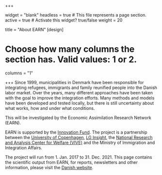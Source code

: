 +++

widget = "blank"
headless = true  # This file represents a page section.
active = true  # Activate this widget? true/false
weight = 20

title = "About EARN"
[design]
  # Choose how many columns the section has. Valid values: 1 or 2.
  columns = "1"
  
+++
Since 1999, municipalities in Denmark have been responsible for integrating refugees, immigrants and family reunified people into the Danish labor market. 
Over the years, many different approaches have been taken with the goal to improve the integration efforts. Many methods and models have been developed and tested locally, but there is still uncertainty about what works, how and under what conditions. 

This will be investigated by the Economic Assimilation Research Network (EARN).

EARN is supported by the [Innovation Fund](https://innovationsfonden.dk/da). The project is a partnership between the [University of Copenhagen](https://www.ku.dk/english/), [LG Insight](https://lg-insight.dk/), the [National Research and Analysis Center for Welfare (VIVE)](https://www.vive.dk/da/) and the Ministry of Immigration and Integration Affairs. 

The project will run from 1. Jan. 2017 to 31. Dec. 2021. This page contains the scientific output from EARN, for reports, newsletters and other information, please visit the [Danish website](https://www.econ.ku.dk/forskning-og-publikationer/eksternt-finansierede-projekter-ved-oekonomisk-institut/earn/).

